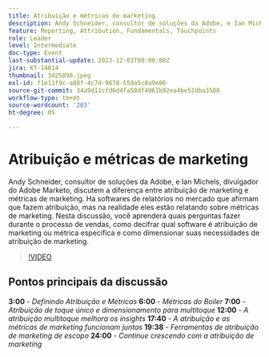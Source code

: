 ```yaml
---
title: Atribuição e métricas de marketing
description: Andy Schneider, consultor de soluções da Adobe, e Ian Michels, divulgador do Adobe Marketo, discutem a diferença entre atribuição de marketing e métricas de marketing. Há softwares de relatórios no mercado que afirmam que fazem atribuição, mas na realidade eles estão relatando sobre métricas de marketing. Nesta discussão, você aprenderá quais perguntas fazer durante o processo de vendas, como decifrar qual software é atribuição de marketing ou métrica específica e como dimensionar suas necessidades de atribuição de marketing.
feature: Reporting, Attribution, Fundamentals, Touchpoints
role: Leader
level: Intermediate
doc-type: Event
last-substantial-update: 2023-12-01T00:00:00Z
jira: KT-14614
thumbnail: 3425898.jpeg
exl-id: f1e11f9c-a88f-4c7d-9678-559a5c8a9e86
source-git-commit: 34a9d11cfd6d4fa58df4961b92ea4be52dba3588
workflow-type: tm+mt
source-wordcount: '203'
ht-degree: 0%

---
```


# Atribuição e métricas de marketing

Andy Schneider, consultor de soluções da Adobe, e Ian Michels, divulgador do Adobe Marketo, discutem a diferença entre atribuição de marketing e métricas de marketing. Há softwares de relatórios no mercado que afirmam que fazem atribuição, mas na realidade eles estão relatando sobre métricas de marketing. Nesta discussão, você aprenderá quais perguntas fazer durante o processo de vendas, como decifrar qual software é atribuição de marketing ou métrica específica e como dimensionar suas necessidades de atribuição de marketing.

>[!VIDEO](https://video.tv.adobe.com/v/3425898/?learn=on)

## Pontos principais da discussão

**3:00** - *Definindo Atribuição e Métricas*
**6:00** - *Métricas do Boiler*
**7:00** - *Atribuição de toque único e dimensionamento para multitoque*
**12:00** - *A atribuição multitoque melhora os insights*
**17:40** - *A atribuição e as métricas de marketing funcionam juntas*
**19:38** - *Ferramentas de atribuição de marketing de escopo*
**24:00** - *Continue crescendo com a atribuição de marketing*
